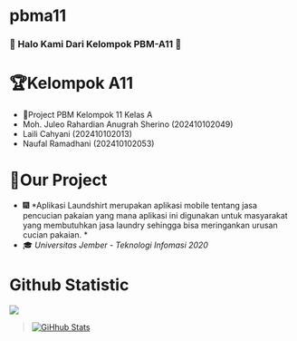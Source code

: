 # pbma11

### 👋 Halo Kami Dari Kelompok PBM-A11 👋

# 🏆Kelompok A11
- 👑Project PBM Kelompok 11 Kelas A
- Moh. Juleo Rahardian Anugrah Sherino (202410102049)
- Laili Cahyani (202410102013)
- Naufal Ramadhani (202410102053)

# 🔮Our Project
- 🎆 *Aplikasi Laundshirt merupakan aplikasi mobile tentang jasa pencucian pakaian yang mana aplikasi ini digunakan untuk masyarakat yang membutuhkan jasa laundry sehingga bisa meringankan urusan cucian pakaian. *
- 🎓 *Universitas Jember - Teknologi Infomasi 2020*

# Github Statistic
![](https://komarev.com/ghpvc/?username=NaufalR23&color=blue)

> [![GiHhub Stats](https://github-readme-stats.vercel.app/api?username=NaufalR23&show_icons=true&theme=dark&count_private=true)](https://discord.gg/q2t55neFxb)
